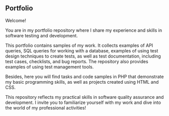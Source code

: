## Portfolio

Welcome!

You are in my portfolio repository where I share my experience and skills in software testing and development.

This portfolio contains samples of my work. It collects examples of API queries, SQL queries for working with a database, examples of using test design techniques to create tests, as well as test documentation, including test cases, checklists, and bug reports. The repository also provides examples of using test management tools.

Besides, here you will find tasks and code samples in PHP that demonstrate my basic programming skills, as well as projects created using HTML and CSS.

This repository reflects my practical skills in software quality assurance and development. I invite you to familiarize yourself with my work and dive into the world of my professional activities!
